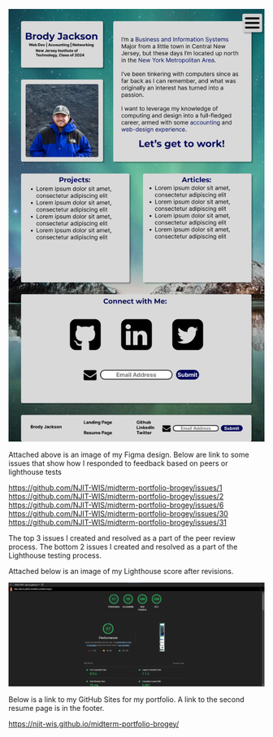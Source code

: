 ![Screenshot of my Figma Design](/docs/images/Desktop%20-%201.png)

Attached above is an image of my Figma design.
Below are link to some issues that show how I responded to feedback based on peers or lighthouse tests

https://github.com/NJIT-WIS/midterm-portfolio-brogey/issues/1
https://github.com/NJIT-WIS/midterm-portfolio-brogey/issues/2
https://github.com/NJIT-WIS/midterm-portfolio-brogey/issues/6
https://github.com/NJIT-WIS/midterm-portfolio-brogey/issues/30
https://github.com/NJIT-WIS/midterm-portfolio-brogey/issues/31

The top 3 issues I created and resolved as a part of the peer review process.
The bottom 2 issues I created and resolved as a part of the Lighthouse testing process.

Attached below is an image of my Lighthouse score after revisions.

![Screenshot of my Lighthouse test](/docs/images/lighthouseTest.png)

Below is a link to my GitHub Sites for my portfolio. A link to the second resume page is in the footer.

https://njit-wis.github.io/midterm-portfolio-brogey/